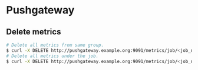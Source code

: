 # Pushgateway


## Delete metrics

```bash
# Delete all metrics from same group.
$ curl -X DELETE http://pushgateway.example.org:9091/metrics/job/<job_name>
# Delete all metrics under the job.
$ curl -X DELETE http://pushgateway.example.org:9091/metrics/job/<job_name>/instance/<instance_name>
```